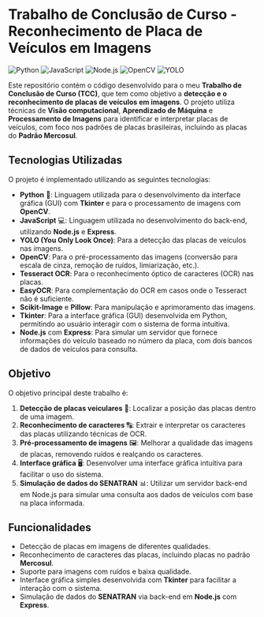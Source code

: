 # Trabalho de Conclusão de Curso - Reconhecimento de Placa de Veículos em Imagens

![Python](https://img.shields.io/badge/Python-3776AB?style=for-the-badge&logo=python&logoColor=white) ![JavaScript](https://img.shields.io/badge/JavaScript-F7DF1E?style=for-the-badge&logo=javascript&logoColor=black) ![Node.js](https://img.shields.io/badge/Node.js-339933?style=for-the-badge&logo=node.js&logoColor=white) ![OpenCV](https://img.shields.io/badge/OpenCV-5C3EE8?style=for-the-badge&logo=opencv&logoColor=white) ![YOLO](https://img.shields.io/badge/YOLO-FF0000?style=for-the-badge&logo=yolo&logoColor=white)

Este repositório contém o código desenvolvido para o meu **Trabalho de Conclusão de Curso (TCC)**, que tem como objetivo a **detecção e o reconhecimento de placas de veículos em imagens**. O projeto utiliza técnicas de **Visão computacional**, **Aprendizado de Máquina** e **Processamento de Imagens** para identificar e interpretar placas de veículos, com foco nos padrões de placas brasileiras, incluindo as placas do **Padrão Mercosul**.

## Tecnologias Utilizadas

O projeto é implementado utilizando as seguintes tecnologias:

- **Python** 🐍: Linguagem utilizada para o desenvolvimento da interface gráfica (GUI) com **Tkinter** e para o processamento de imagens com **OpenCV**.
- **JavaScript** 💻: Linguagem utilizada no desenvolvimento do back-end, utilizando **Node.js** e **Express**.
- **YOLO (You Only Look Once)**: Para a detecção das placas de veículos nas imagens.
- **OpenCV**: Para o pré-processamento das imagens (conversão para escala de cinza, remoção de ruídos, limiarização, etc.).
- **Tesseract OCR**: Para o reconhecimento óptico de caracteres (OCR) nas placas.
- **EasyOCR**: Para complementação do OCR em casos onde o Tesseract não é suficiente.
- **Scikit-Image** e **Pillow**: Para manipulação e aprimoramento das imagens.
- **Tkinter**: Para a interface gráfica (GUI) desenvolvida em Python, permitindo ao usuário interagir com o sistema de forma intuitiva.
- **Node.js** com **Express**: Para simular um servidor que fornece informações do veículo baseado no número da placa, com dois bancos de dados de veículos para consulta.

## Objetivo

O objetivo principal deste trabalho é:

1. **Detecção de placas veiculares** 🚗: Localizar a posição das placas dentro de uma imagem.
2. **Reconhecimento de caracteres** 🔠: Extrair e interpretar os caracteres das placas utilizando técnicas de OCR.
3. **Pré-processamento de imagens** 🖼️: Melhorar a qualidade das imagens de placas, removendo ruídos e realçando os caracteres.
4. **Interface gráfica** 🖥️: Desenvolver uma interface gráfica intuitiva para facilitar o uso do sistema.
5. **Simulação de dados do SENATRAN** 📊: Utilizar um servidor back-end em Node.js para simular uma consulta aos dados de veículos com base na placa informada.

## Funcionalidades

- Detecção de placas em imagens de diferentes qualidades.
- Reconhecimento de caracteres das placas, incluindo placas no padrão **Mercosul**.
- Suporte para imagens com ruídos e baixa qualidade.
- Interface gráfica simples desenvolvida com **Tkinter** para facilitar a interação com o sistema.
- Simulação de dados do **SENATRAN** via back-end em **Node.js** com **Express**.
